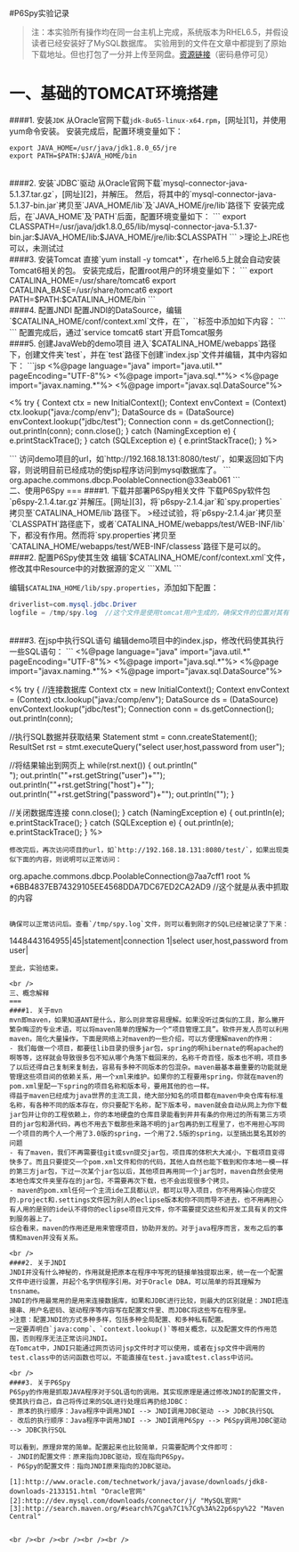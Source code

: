 #P6Spy实验记录
>注：本实验所有操作均在同一台主机上完成，系统版本为RHEL6.5，并假设读者已经安装好了MySQL数据库。
实验用到的文件在文章中都提到了原始下载地址。但也打包了一分并上传至网盘。[资源链接](http://pan.baidu.com/s/1jG6O5KU "密码：c7i9" )（密码悬停可见）

一、基础的TOMCAT环境搭建
===
####1. 安装`JDK`
从Oracle官网下载`jdk-8u65-linux-x64.rpm`，[网址][1]，并使用yum命令安装。
安装完成后，配置环境变量如下：
```
export JAVA_HOME=/usr/java/jdk1.8.0_65/jre
export PATH=$PATH:$JAVA_HOME/bin
```

<br />
####2. 安装`JDBC`驱动
从Oracle官网下载`mysql-connector-java-5.1.37.tar.gz`，[网址][2]，并解压。
然后，将其中的`mysql-connector-java-5.1.37-bin.jar`拷贝至`JAVA_HOME/lib`及`JAVA_HOME/jre/lib`路径下
安装完成后，在`JAVA_HOME`及`PATH`后面，配置环境变量如下：
```
export CLASSPATH=/usr/java/jdk1.8.0_65/lib/mysql-connector-java-5.1.37-bin.jar:$JAVA_HOME/lib:$JAVA_HOME/jre/lib:$CLASSPATH
```
>理论上JRE也可以，未测试过

<br />
####3. 安装Tomcat
直接`yum install -y tomcat*`，在rhel6.5上就会自动安装Tomcat6相关的包。
安装完成后，配置root用户的环境变量如下：
```
export CATALINA_HOME=/usr/share/tomcat6
export CATALINA_BASE=/usr/share/tomcat6
export PATH=$PATH:$CATALINA_HOME/bin
```

<br />
####4. 配置JNDI
配置JNDI的DataSource，编辑`$CATALINA_HOME/conf/context.xml`文件，在`<Context>`，`</Context>`标签中添加如下内容：
```
<Resource
  name="jdbc/tttt"
  auth="Container"
  type="javax.sql.DataSource"
  driverClassName="com.mysql.jdbc.Driver"
  url="jdbc:mysql://127.0.0.1:3306/mysql"
  username="root"
  password="123456"
  maxActive="100"
  maxIdle="30"
  maxWait="5000"
/>
```
配置完成后，通过`service tomcat6 start`开启Tomcat服务

<br />
####5. 创建JavaWeb的demo项目
进入`$CATALINA_HOME/webapps`路径下，创建文件夹`test`，并在`test`路径下创建`index.jsp`文件并编辑，其中内容如下：
```jsp
<%@page language="java" import="java.util.*" pageEncoding="UTF-8"%>
<%@page import="java.sql.*"%>
<%@page import="javax.naming.*"%>
<%@page import="javax.sql.DataSource"%>

<html>
<body>

<%
try {
  Context ctx = new InitialContext();
  Context envContext = (Context) ctx.lookup("java:/comp/env");
  DataSource ds = (DataSource) envContext.lookup("jdbc/test");
  Connection conn = ds.getConnection();
  out.println(conn);
  conn.close();
  }
catch (NamingException e) {
  e.printStackTrace();
  }
catch (SQLException e) {
  e.printStackTrace();
  }
%>
</body>
</html>
```
访问demo项目的url，如`http://192.168.18.131:8080/test/`，如果返回如下内容，则说明目前已经成功的使jsp程序访问到mysql数据库了。
```
org.apache.commons.dbcp.PoolableConnection@33eab061 
```

<br />
二、使用P6Spy
===
####1. 下载并部署P6Spy相关文件
下载P6Spy软件包`p6spy-2.1.4.tar.gz`并解压。[网址][3]，将`p6spy-2.1.4.jar`和`spy.properties`拷贝至`CATALINA_HOME/lib`路径下。
>经过试验，将`p6spy-2.1.4.jar`拷贝至`CLASSPATH`路径底下，或者`CATALINA_HOME/webapps/test/WEB-INF/lib`下，都没有作用。然而将`spy.properties`拷贝至`CATALINA_HOME/webapps/test/WEB-INF/classess`路径下是可以的。

<br />
####2. 配置P6Spy使其生效
编辑`$CATALINA_HOME/conf/context.xml`文件，修改其中Resource中的对数据源的定义
```XML
<Resource
  name="jdbc/test"
  auth="Container"
  type="javax.sql.DataSource"
  driverClassName="com.p6spy.engine.spy.P6SpyDriver" //这里改了
  url="jdbc:p6spy:mysql://127.0.0.1:3306/mysql"  //这里改了
  username="root"
  password="123456"
  maxActive="100"
  maxIdle="30"
  maxWait="5000"
/>
```

编辑`$CATALINA_HOME/lib/spy.properties`，添加如下配置：
```java
driverlist=com.mysql.jdbc.Driver
logfile = /tmp/spy.log  //这个文件是使用tomcat用户生成的，确保文件的位置对其有读写权限
```

<br />
####3. 在jsp中执行SQL语句
编辑demo项目中的index.jsp，修改代码使其执行一些SQL语句：
```
<%@page language="java" import="java.util.*" pageEncoding="UTF-8"%>
<%@page import="java.sql.*"%>
<%@page import="javax.naming.*"%>
<%@page import="javax.sql.DataSource"%>

<html>
<body>

<%
try {
  //连接数据库
  Context ctx = new InitialContext();
  Context envContext = (Context) ctx.lookup("java:/comp/env");
  DataSource ds = (DataSource) envContext.lookup("jdbc/test");
  Connection conn = ds.getConnection();
  out.println(conn);

  //执行SQL数据并获取结果
  Statement stmt = conn.createStatement();
  ResultSet rst = stmt.executeQuery("select user,host,password from user");

  //将结果输出到网页上
  while(rst.next())
  {
    out.println("<br><tr>");
    out.println("<td>"+rst.getString("user")+"</td>");
    out.println("<td>"+rst.getString("host")+"</td>");
    out.println("<td>"+rst.getString("password")+"</td>");
    out.println("</tr>");
  }

  //关闭数据库连接
  conn.close();
  }
catch (NamingException e) {
  out.println(e);
  e.printStackTrace();
  }
catch (SQLException e) {
  out.println(e);
  e.printStackTrace();
  }
%>
```
修改完后，再次访问项目的url，如`http://192.168.18.131:8080/test/`，如果出现类似下面的内容，则说明可以正常访问：
```
org.apache.commons.dbcp.PoolableConnection@7aa7cff1 
root % *6BB4837EB74329105EE4568DDA7DC67ED2CA2AD9 //这个就是从表中抓取的内容
```

确保可以正常访问后。查看`/tmp/spy.log`文件，则可以看到刚才的SQL已经被记录了下来：
```
1448443164955|45|statement|connection 1|select user,host,password from user|
```
至此，实验结束。

<br />
三、概念解释
===
####1. 关于mvn
mvn即maven，如果知道ANT是什么，那么则非常容易理解。如果没听过类似的工具，那么撇开繁杂晦涩的专业术语，可以将maven简单的理解为一个“项目管理工具”。软件开发人员可以利用maven，简化大量操作，下面是网络上对maven的一些介绍，可以方便理解maven的作用：
- 我们每做一个项目，都要往lib目录扔很多jar包，spring的啊hibernate的啊apache的啊等等，这样就会导致很多包不知从哪个角落下载回来的，名称千奇百怪，版本也不明，项目多了以后还得自己复制来复制去，容易有多种不同版本的包混杂。maven最基本最重要的功能就是管理这些项目间的依赖关系，用一个xml来维护。如果你的工程要用spring，你就在maven的pom.xml里配一下spring的项目名称和版本号，要用其他的也一样。
得益于maven已经成为java世界的主流工具，绝大部分知名的项目都在maven中央仓库有标准名称，有各种不同的版本存在，你只要配下名称，配下版本号，maven就会自动从网上为你下载jar包并让你的工程依赖上，你的本地硬盘的仓库目录能看到井井有条的你用过的所有第三方项目的jar包和源代码，再也不用去下载那些来路不明的jar包再扔到工程里了，也不用担心写同一个项目的两个人一个用了3.0版的spring，一个用了2.5版的spring，以至搞出莫名其妙的问题
- 有了maven，我们不再需要往git或svn提交jar包，项目库的体积大大减小，下载项目变得快多了。而且只要提交一个pom.xml文件和你的代码，其他人自然也能下载到和你本地一模一样的第三方jar包，下过一次某个jar包以后，其他项目再用同一个jar包时，maven自然会使用本地仓库文件夹里存在的jar包，不需要再次下载，也不会出现很多个拷贝。
- maven的pom.xml任何一个主流ide工具都认识，都可以导入项目，你不用再操心你提交的.project和.settings文件因为别人的eclipse版本和你不同而导不进去，也不用再担心有人用的是别的ide认不得你的eclipse项目元文件，你不需要提交这些和开发工具有关的文件到服务器上了。
综合看来，maven的作用还是用来管理项目，协助开发的。对于java程序而言，发布之后的事情和maven并没有关系。

<br />
####2. 关于JNDI
JNDI并没有什么神秘的，作用就是把原本在程序中写死的链接单独提取出来，统一在一个配置文件中进行设置，并起个名字供程序引用。对于Oracle DBA，可以简单的将其理解为tnsname。
JNDI的作用最常用的是用来连接数据库，如果和JDBC进行比较，则最大的区别就是：JNDI把连接串、用户名密码、驱动程序等内容写在配置文件里、而JDBC将这些写在程序里。
>注意：配置JNDI的方式多种多样，包括多种全局配置、和多种私有配置。
一定要弄明白`java:comp`、`context.lookup()`等相关概念，以及配置文件的作用范围，否则程序无法正常访问JNDI。
在Tomcat中，JNDI只能通过网页访问jsp文件时才可以使用，或者在jsp文件中调用的test.class中的访问函数也可以，不能直接在test.java或test.class中访问。

<br />
####3. 关于P6Spy
P6Spy的作用是抓取JAVA程序对于SQL语句的调用。其实现原理是通过修改JNDI的配置文件，使其执行自己，自己将传过来的SQL进行处理后再扔给JDBC：
- 原本的执行顺序：Java程序中调用JNDI --> JNDI调用JDBC驱动 --> JDBC执行SQL
- 改后的执行顺序：Java程序中调用JNDI --> JNDI调用P6Spy --> P6Spy调用JDBC驱动 --> JDBC执行SQL

可以看到，原理非常的简单。配置起来也比较简单，只需要配两个文件即可：
- JNDI的配置文件：原来指向JDBC驱动，现在指向P6Spy。
- P6Spy的配置文件：指向JNDI原来指向的JDBC驱动。

[1]:http://www.oracle.com/technetwork/java/javase/downloads/jdk8-downloads-2133151.html "Oracle官网"
[2]:http://dev.mysql.com/downloads/connector/j/ "MySQL官网"
[3]:http://search.maven.org/#search%7Cga%7C1%7Cg%3A%22p6spy%22 "Maven Central"


<br /><br /><br /><br /><br />
